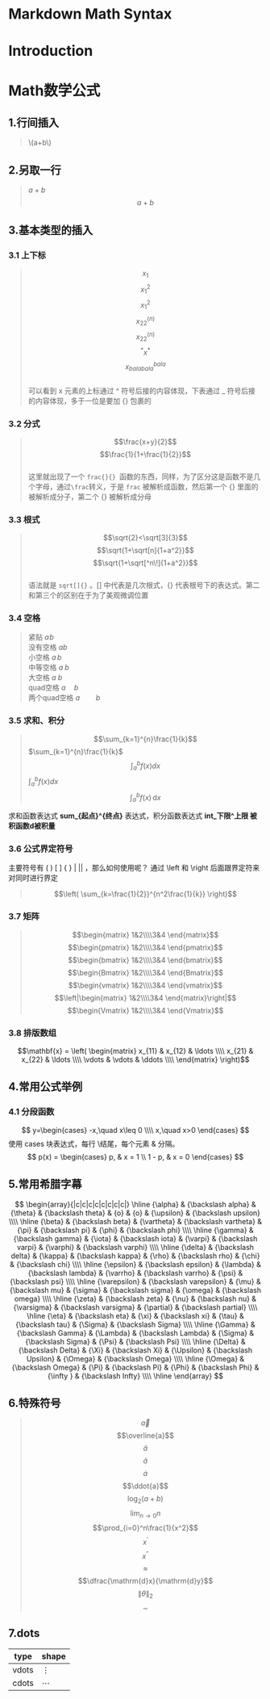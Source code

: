 # Markdown Math Syntax

# Introduction

# Math数学公式

## 1.行间插入
> \\(a+b\\)
## 2.另取一行
>$a+b$
> $$a + b$$
## 3.基本类型的插入
### 3.1 上下标
> $$x_1$$
> $$x_1^2$$
> $$x^2_1$$
> $$x_{22}^{(n)}$$
> $$x_22^(n)$$
> $${}^*x^*$$
> $$x_{balabala}^{bala}$$  
可以看到 x 元素的上标通过 ^ 符号后接的内容体现，下表通过 _ 符号后接的内容体现，多于一位是要加 {} 包裹的

### 3.2 分式
> $$\frac{x+y}{2}$$
> $$\frac{1}{1+\frac{1}{2}}$$  
这里就出现了一个 `frac{}{} `函数的东西，同样，为了区分这是函数不是几个字母，通过` \frac `转义，于是 `frac` 被解析成函数，然后第一个 {} 里面的被解析成分子，第二个 {} 被解析成分母

### 3.3 根式
> $$\sqrt{2}<\sqrt[3]{3}$$
> $$\sqrt{1+\sqrt[n]{1+a^2}}$$
> $$\sqrt{1+\sqrt[^n\!]{1+a^2}}$$  
语法就是 `sqrt[]{}` 。[] 中代表是几次根式，{} 代表根号下的表达式。第二和第三个的区别在于为了美观微调位置

### 3.4 空格
> 紧贴 $a\!b$  
> 没有空格 $ab$  
> 小空格 $a\,b$  
> 中等空格 $a\;b$  
> 大空格 $a\ b$  
> quad空格 $a\quad b$  
> 两个quad空格 $a\qquad b$

### 3.5 求和、积分
> $$\sum_{k=1}^{n}\frac{1}{k}$$
> $\sum_{k=1}^{n}\frac{1}{k}$
> $$\int_a^b f(x)dx$$
> $\int_a^b f(x)dx$  
>$$\int_a^b f(x)\,\mathrm{d}x$$

求和函数表达式 **sum_{起点}^{终点}** 表达式，积分函数表达式 **int_下限^上限 被积函数d被积量**

### 3.6 公式界定符号
主要符号有 ( ) [ ] \{ \} | || ，那么如何使用呢？ 通过 \left 和 \right 后面跟界定符来对同时进行界定
> $$\left( \sum_{k=\frac{1}{2}}^{n^2\frac{1}{k}} \right)$$

### 3.7 矩阵
> $$\begin{matrix} 1&2\\\\3&4 \end{matrix}$$
> $$\begin{pmatrix} 1&2\\\\3&4 \end{pmatrix}$$
> $$\begin{bmatrix} 1&2\\\\3&4 \end{bmatrix}$$
> $$\begin{Bmatrix} 1&2\\\\3&4 \end{Bmatrix}$$
> $$\begin{vmatrix} 1&2\\\\3&4 \end{vmatrix}$$
> $$\left|\begin{matrix} 1&2\\\\3&4 \end{matrix}\right|$$
> $$\begin{Vmatrix} 1&2\\\\3&4 \end{Vmatrix}$$

### 3.8 排版数组
$$\mathbf{x} = 
\left( \begin{matrix}
x_{11} & x_{12} & \ldots \\\\
x_{21} & x_{22} & \ldots \\\\
\vdots & \vdots & \ddots \\\\
\end{matrix} \right)$$

## 4.常用公式举例
### 4.1 分段函数
$$ 
y=\begin{cases}
-x,\quad x\leq 0 \\\\
x,\quad x>0
\end{cases}
$$
使用 cases 块表达式，每行 \\结尾，每个元素 & 分隔。
$$
p(x) = 
\begin{cases}
  p, & x = 1 \\
  1 - p, & x = 0
\end{cases}
$$


## 5.常用希腊字幕
$$
\begin{array}{|c|c|c|c|c|c|c|c|}
\hline
{\alpha} & {\backslash alpha} & {\theta} & {\backslash theta} & {o} & {o} & {\upsilon} & {\backslash upsilon} \\\\
\hline
{\beta} & {\backslash beta} & {\vartheta} & {\backslash vartheta} & {\pi} & {\backslash pi} & {\phi} & {\backslash phi} \\\\
\hline
{\gamma} & {\backslash gamma} & {\iota} & {\backslash iota} & {\varpi} & {\backslash varpi} & {\varphi} & {\backslash varphi} \\\\
\hline
{\delta} & {\backslash delta} & {\kappa} & {\backslash kappa} & {\rho} & {\backslash rho} & {\chi} & {\backslash chi} \\\\
\hline
{\epsilon} & {\backslash epsilon} & {\lambda} & {\backslash lambda} & {\varrho} & {\backslash varrho} & {\psi} & {\backslash psi} \\\\
\hline
{\varepsilon} & {\backslash varepsilon} & {\mu} & {\backslash mu} & {\sigma} & {\backslash sigma} & {\omega} & {\backslash omega} \\\\
\hline
{\zeta} & {\backslash zeta} & {\nu} & {\backslash nu} & {\varsigma} & {\backslash varsigma} & {\partial} & {\backslash partial} \\\\
\hline
{\eta} & {\backslash eta} & {\xi} & {\backslash xi} & {\tau} & {\backslash tau} & {\Sigma} & {\backslash Sigma} \\\\
\hline
{\Gamma} & {\backslash Gamma} & {\Lambda} & {\backslash Lambda} & {\Sigma} & {\backslash Sigma} & {\Psi} & {\backslash Psi} \\\\
\hline
{\Delta} & {\backslash Delta} & {\Xi} & {\backslash Xi} & {\Upsilon} & {\backslash Upsilon} & {\Omega} & {\backslash Omega} \\\\
\hline
{\Omega} & {\backslash Omega} & {\Pi} & {\backslash Pi} & {\Phi} & {\backslash Phi} & {\infty } & {\backslash Infty} \\\\
\hline
\end{array}
$$

## 6.特殊符号
> $$\vec{a}$$
> $$\overline{a}$$
> $$\hat{a}$$
> $$\widetilde{a}$$ 
> $$\dot{a}$$
> $$\ddot{a}$$
> $$\log_{2}(a+b)$$
> $$\lim_{n\rightarrow0}n$$
> $$\prod_{i=0}^n\frac{1}{x^2}$$
> $$x^{\prime}$$
> $$x^{\prime\prime}$$
> $$\approx$$
> $$\dfrac{\mathrm{d}x}{\mathrm{d}y}$$
> $$\left\|\theta\right\|_2$$
> $$\sim$$

## 7.dots
|type|shape|
|--|--|
|vdots|$\vdots$|
|cdots|$\cdots$|
